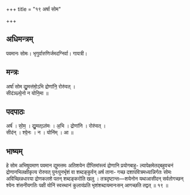 +++
title = "१९ अर्षा सोम"

+++
## अधिमन्त्रम्
पवमानः सोमः। भृगुर्वारुणिर्जमदग्निर्वा। गायत्री।

## मन्त्रः
अर्षा॑ सोम द्यु॒मत्त॑मो॒ऽभि द्रोणा॑नि॒ रोरु॑वत् ।  
सीद॑ञ्छ्ये॒नो न योनि॒मा ॥

## पदपाठः
अर्ष॑ । सो॒म॒ । द्यु॒मत्ऽत॑मः । अ॒भि । द्रोणा॑नि । रोरु॑वत् ।  
सीद॑न् । श्ये॒नः । न । योनि॑म् । आ ॥

## भाष्यम्
हे सोम अभिषूयमाण पवमान द्युमत्तमः अतिशयेन दीप्तिमांस्त्वं द्रोणानि प्रयोगबाहु- ल्यापेक्षमेतद्बहुवचनं द्रोणानभिलक्षीकृत्य रोरुवत् पुनःपुनर्भृशं वा शब्दङ्कुर्वन् अर्ष ताना- गच्छ दशापवित्रमध्यान्निर्गतः सोमः अविच्छिन्नधारया द्रोणकलशे पतन् शब्दङ्करोति खलु । तत्रदृष्टान्तः—शयेनोन यथाआसीदन् सर्वतोगच्छन् श्येनः शंसनीयगतिः पक्षी योनिं स्वस्थानं कुलायंप्रति भृशंशब्दायमानःसन् आगच्छति तद्वत् ॥ १९ ॥